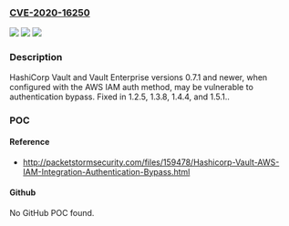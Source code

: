 ### [CVE-2020-16250](https://cve.mitre.org/cgi-bin/cvename.cgi?name=CVE-2020-16250)
![](https://img.shields.io/static/v1?label=Product&message=n%2Fa&color=blue)
![](https://img.shields.io/static/v1?label=Version&message=n%2Fa&color=blue)
![](https://img.shields.io/static/v1?label=Vulnerability&message=n%2Fa&color=brighgreen)

### Description

HashiCorp Vault and Vault Enterprise versions 0.7.1 and newer, when configured with the AWS IAM auth method, may be vulnerable to authentication bypass. Fixed in 1.2.5, 1.3.8, 1.4.4, and 1.5.1..

### POC

#### Reference
- http://packetstormsecurity.com/files/159478/Hashicorp-Vault-AWS-IAM-Integration-Authentication-Bypass.html

#### Github
No GitHub POC found.

